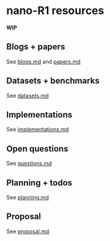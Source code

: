 # nano-R1 resources

**WIP**


## Blogs + papers

See [blogs.md](blogs.md) and [papers.md](papers.md)

## Datasets + benchmarks

See [datasets.md](datasets.md)

## Implementations

See [implementations.md](implementations.md)

## Open questions

See [questions.md](questions.md)

## Planning + todos

See [planning.md](planning.md)

## Proposal

See [proposal.md](proposal.md)



